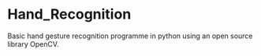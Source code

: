 # Hand_Recognition
Basic hand gesture recognition programme in python using an open source library OpenCV.
